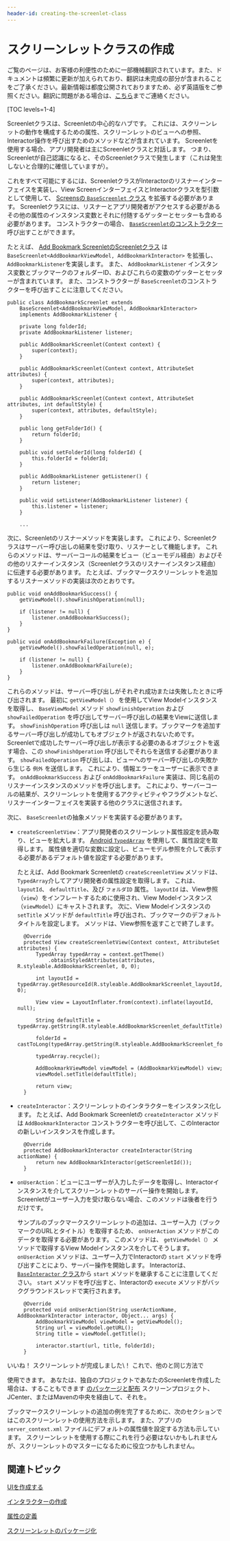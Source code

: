 ```yaml
---
header-id: creating-the-screenlet-class
---
```


# スクリーンレットクラスの作成

<p class="alert alert-info"><span class="wysiwyg-color-blue120">ご覧のページは、お客様の利便性のために一部機械翻訳されています。また、ドキュメントは頻繁に更新が加えられており、翻訳は未完成の部分が含まれることをご了承ください。最新情報は都度公開されておりますため、必ず英語版をご参照ください。翻訳に問題がある場合は、<a href="mailto:support-content-jp@liferay.com">こちら</a>までご連絡ください。</span></p>

[TOC levels=1-4]

Screenletクラスは、Screenletの中心的なハブです。 これには、スクリーンレットの動作を構成するための属性、スクリーンレットのビューへの参照、Interactor操作を呼び出すためのメソッドなどが含まれています。 Screenletを使用する場合、アプリ開発者は主にScreenletクラスと対話します。 つまり、Screenletが自己認識になると、そのScreenletクラスで発生します（これは発生しないと合理的に確信していますが）。

これをすべて可能にするには、ScreenletクラスがInteractorのリスナーインターフェイスを実装し、View ScreenインターフェイスとInteractorクラスを型引数として使用して、 [Screensの `BaseScreenlet` クラス](https://github.com/liferay/liferay-screens/blob/master/android/library/src/main/java/com/liferay/mobile/screens/base/BaseScreenlet.java) を拡張する必要があります。 Screenletクラスには、リスナーとアプリ開発者がアクセスする必要があるその他の属性のインスタンス変数とそれに付随するゲッターとセッターも含める必要があります。 コンストラクターの場合、 [`BaseScreenlet`のコンストラクター](https://github.com/liferay/liferay-screens/blob/master/android/library/src/main/java/com/liferay/mobile/screens/base/BaseScreenlet.java#L45-L61)呼び出すことができます。

たとえば、 [Add Bookmark ScreenletのScreenletクラス](https://github.com/liferay/liferay-screens/blob/master/android/samples/addbookmarkscreenlet/src/main/java/com/liferay/mobile/screens/bookmark/AddBookmarkScreenlet.java) は `BaseScreenlet<AddBookmarkViewModel, AddBookmarkInteractor>` を拡張し、 `AddBookmarkListener`を実装します。 また、 `AddBookmarkListener` インスタンス変数とブックマークのフォルダーID、およびこれらの変数のゲッターとセッターが含まれています。 また、コンストラクターが `BaseScreenlet`のコンストラクターを呼び出すことに注意してください。

    public class AddBookmarkScreenlet extends 
        BaseScreenlet<AddBookmarkViewModel, AddBookmarkInteractor>
        implements AddBookmarkListener {
    
        private long folderId;
        private AddBookmarkListener listener;
    
        public AddBookmarkScreenlet(Context context) {
            super(context);
        }
    
        public AddBookmarkScreenlet(Context context, AttributeSet attributes) {
            super(context, attributes);
        }
    
        public AddBookmarkScreenlet(Context context, AttributeSet attributes, int defaultStyle) {
            super(context, attributes, defaultStyle);
        }
    
        public long getFolderId() {
            return folderId;
        }
    
        public void setFolderId(long folderId) {
            this.folderId = folderId;
        }
    
        public AddBookmarkListener getListener() {
            return listener;
        }
    
        public void setListener(AddBookmarkListener listener) {
            this.listener = listener;
        }
    
        ...

次に、Screenletのリスナーメソッドを実装します。 これにより、Screenletクラスはサーバー呼び出しの結果を受け取り、リスナーとして機能します。 これらのメソッドは、サーバーコールの結果をビュー（ビューモデル経由）およびその他のリスナーインスタンス（Screenletクラスのリスナーインスタンス経由）に伝達する必要があります。 たとえば、ブックマークスクリーンレットを追加するリスナーメソッドの実装は次のとおりです。

    public void onAddBookmarkSuccess() {
        getViewModel().showFinishOperation(null);
    
        if (listener != null) {
            listener.onAddBookmarkSuccess();
        }
    }
    
    public void onAddBookmarkFailure(Exception e) {
        getViewModel().showFailedOperation(null, e);
    
        if (listener != null) {
            listener.onAddBookmarkFailure(e);
        }
    }

これらのメソッドは、サーバー呼び出しがそれぞれ成功または失敗したときに呼び出されます。 最初に `getViewModel（）` を使用してView Modelインスタンスを取得し、 `BaseViewModel` メソッド `showFinishOperation` および `showFailedOperation` を呼び出してサーバー呼び出しの結果をViewに送信します。 `showFinishOperation` 呼び出しは `null` 送信します。ブックマークを追加するサーバー呼び出しが成功してもオブジェクトが返されないためです。 Screenletで成功したサーバー呼び出しが表示する必要のあるオブジェクトを返す場合、この `showFinishOperation` 呼び出しでそれらを送信する必要があります。 `showFailedOperation` 呼び出しは、ビューへのサーバー呼び出しの失敗から生じる `例外` を送信します。 これにより、情報エラーをユーザーに表示できます。 `onAddBookmarkSuccess` および `onAddBookmarkFailure` 実装は、同じ名前のリスナーインスタンスのメソッドを呼び出します。 これにより、サーバーコールの結果が、スクリーンレットを使用するアクティビティやフラグメントなど、リスナーインターフェイスを実装する他のクラスに送信されます。

次に、 `BaseScreenlet`の抽象メソッドを実装する必要があります。

  - `createScreenletView`：アプリ開発者のスクリーンレット属性設定を読み取り、ビューを拡大します。 [Android `TypedArray`](https://developer.android.com/reference/android/content/res/TypedArray.html) を使用して、属性設定を取得します。 属性値を適切な変数に設定し、ビューモデル参照を介して表示する必要があるデフォルト値を設定する必要があります。

    たとえば、Add Bookmark Screenletの `createScreenletView` メソッドは、 `TypedArray`介してアプリ開発者の属性設定を取得します。 これは、 `layoutId`、 `defaultTitle`、及び `フォルダID` 属性。 `layoutId` は、View参照（`view`）をインフレートするために使用され、View Modelインスタンス（`viewModel`）にキャストされます。 次に、View Modelインスタンスの `setTitle` メソッドが `defaultTitle` 呼び出され、ブックマークのデフォルトタイトルを設定します。 メソッドは、View参照を返すことで終了します。

    ``` 
      @Override
      protected View createScreenletView(Context context, AttributeSet attributes) {
          TypedArray typedArray = context.getTheme()
              .obtainStyledAttributes(attributes, R.styleable.AddBookmarkScreenlet, 0, 0);

          int layoutId = typedArray.getResourceId(R.styleable.AddBookmarkScreenlet_layoutId, 0);

          View view = LayoutInflater.from(context).inflate(layoutId, null);

          String defaultTitle = typedArray.getString(R.styleable.AddBookmarkScreenlet_defaultTitle);

          folderId = castToLong(typedArray.getString(R.styleable.AddBookmarkScreenlet_folderId));

          typedArray.recycle();

          AddBookmarkViewModel viewModel = (AddBookmarkViewModel) view;
          viewModel.setTitle(defaultTitle);

          return view;
      }
    ```

  - `createInteractor`：スクリーンレットのインタラクターをインスタンス化します。 たとえば、Add Bookmark Screenletの `createInteractor` メソッドは `AddBookmarkInteractor` コンストラクターを呼び出して、このInteractorの新しいインスタンスを作成します。

    ``` 
      @Override
      protected AddBookmarkInteractor createInteractor(String actionName) {
          return new AddBookmarkInteractor(getScreenletId());
      }
    ```

  - `onUserAction`：ビューにユーザーが入力したデータを取得し、Interactorインスタンスを介してスクリーンレットのサーバー操作を開始します。 Screenletがユーザー入力を受け取らない場合、このメソッドは後者を行うだけです。

    サンプルのブックマークスクリーンレットの追加は、ユーザー入力（ブックマークのURLとタイトル）を取得するため、 `onUserAction` メソッドがこのデータを取得する必要があります。 このメソッドは、 `getViewModel（）` メソッドで取得するView Modelインスタンスを介してそうします。 `onUserAction` メソッドは、ユーザー入力でInteractorの `start` メソッドを呼び出すことにより、サーバー操作を開始します。 Interactorは、 [`BaseInteractor` クラス](https://github.com/liferay/liferay-screens/blob/master/android/library/src/main/java/com/liferay/mobile/screens/base/interactor/BaseInteractor.java)から `start` メソッドを継承することに注意してください。 `start` メソッドを呼び出すと、Interactorの `execute` メソッドがバックグラウンドスレッドで実行されます。

    ``` 
      @Override
      protected void onUserAction(String userActionName, AddBookmarkInteractor interactor, Object... args) {
          AddBookmarkViewModel viewModel = getViewModel();
          String url = viewModel.getURL();
          String title = viewModel.getTitle();

          interactor.start(url, title, folderId);
      }
    ```

いいね！ スクリーンレットが完成しました\！ これで、他の</a>と同じ方法で

使用できます。 あなたは、独自のプロジェクトであなたのScreenletを作成した場合は、することもできます [のパッケージと配布](/docs/7-1/tutorials/-/knowledge_base/t/packaging-your-screenlets) スクリーンプロジェクト、JCenter、またはMavenの中央を経由して、それを。</p> 

ブックマークスクリーンレットの追加の例を完了するために、次のセクションではこのスクリーンレットの使用方法を示します。 また、アプリの `server_context.xml` ファイルにデフォルトの属性値を設定する方法も示しています。 スクリーンレットを使用する際にこれを行う必要はないかもしれませんが、スクリーンレットのマスターになるために役立つかもしれません。



## 関連トピック

[UIを作成する](/docs/7-1/tutorials/-/knowledge_base/t/creating-the-ui)

[インタラクターの作成](/docs/7-1/tutorials/-/knowledge_base/t/creating-the-interactor)

[属性の定義](/docs/7-1/tutorials/-/knowledge_base/t/defining-the-attributes)

[スクリーンレットのパッケージ化](/docs/7-1/tutorials/-/knowledge_base/t/packaging-your-screenlets)
